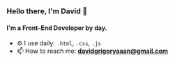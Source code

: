 ### Hello there, I'm David 👋

#### I'm a Front-End Developer by day.

- ⚙️ I use daily: `.html`, `.css`, `.js`
- 📫 How to reach me: **davidgrigoryaaan@gmail.com**
